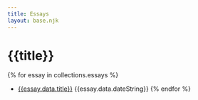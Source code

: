 ```yaml
---
title: Essays
layout: base.njk
---
```


# {{title}}
{% for essay in collections.essays %}
- [{{essay.data.title}}]({{essay.url}}) {{essay.data.dateString}}
{% endfor %}